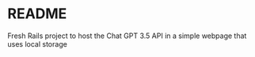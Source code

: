 # README

Fresh Rails project to host the Chat GPT 3.5 API in a simple webpage that uses local storage
